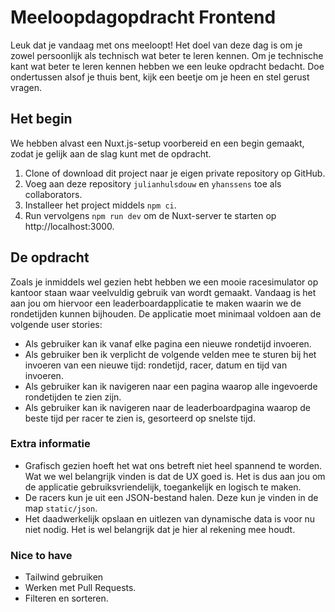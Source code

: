 # Meeloopdagopdracht Frontend

Leuk dat je vandaag met ons meeloopt! Het doel van deze dag is om je zowel persoonlijk als technisch wat beter te leren kennen. Om je technische kant wat beter te leren kennen hebben we een leuke opdracht bedacht. Doe ondertussen alsof je thuis bent, kijk een beetje om je heen en stel gerust vragen.

## Het begin

We hebben alvast een Nuxt.js-setup voorbereid en een begin gemaakt, zodat je gelijk aan de slag kunt met de opdracht.

1. Clone of download dit project naar je eigen private repository op GitHub.
2. Voeg aan deze repository `julianhulsdouw` en `yhanssens` toe als collaborators.
3. Installeer het project middels `npm ci`.
4. Run vervolgens `npm run dev` om de Nuxt-server te starten op http://localhost:3000.

## De opdracht

Zoals je inmiddels wel gezien hebt hebben we een mooie racesimulator op kantoor staan waar veelvuldig gebruik van wordt gemaakt. Vandaag is het aan jou om hiervoor een leaderboardapplicatie te maken waarin we de rondetijden kunnen bijhouden. De applicatie moet minimaal voldoen aan de volgende user stories:

-   Als gebruiker kan ik vanaf elke pagina een nieuwe rondetijd invoeren.
-   Als gebruiker ben ik verplicht de volgende velden mee te sturen bij het invoeren van een nieuwe tijd: rondetijd, racer, datum en tijd van invoeren.
-   Als gebruiker kan ik navigeren naar een pagina waarop alle ingevoerde rondetijden te zien zijn.
-   Als gebruiker kan ik navigeren naar de leaderboardpagina waarop de beste tijd per racer te zien is, gesorteerd op snelste tijd.

### Extra informatie

-   Grafisch gezien hoeft het wat ons betreft niet heel spannend te worden. Wat we wel belangrijk vinden is dat de UX goed is. Het is dus aan jou om de applicatie gebruiksvriendelijk, toegankelijk en logisch te maken.
-   De racers kun je uit een JSON-bestand halen. Deze kun je vinden in de map `static/json`.
-   Het daadwerkelijk opslaan en uitlezen van dynamische data is voor nu niet nodig. Het is wel belangrijk dat je hier al rekening mee houdt.

### Nice to have

-   Tailwind gebruiken
-   Werken met Pull Requests.
-   Filteren en sorteren.

